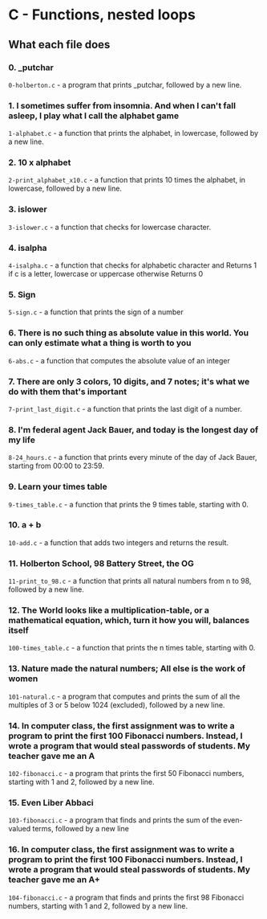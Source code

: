 # C - Functions, nested loops  

## What each file does  

### 0. _putchar  
`0-holberton.c` -  a program that prints _putchar, followed by a new line.  


### 1. I sometimes suffer from insomnia. And when I can't fall asleep, I play what I call the alphabet game  
`1-alphabet.c` - a function that prints the alphabet, in lowercase, followed by a new line.  

### 2. 10 x alphabet  
`2-print_alphabet_x10.c` - a function that prints 10 times the alphabet, in lowercase, followed by a new line.  

### 3. islower  
`3-islower.c` - a function that checks for lowercase character.  

### 4. isalpha  
`4-isalpha.c` - a function that checks for alphabetic character and Returns 1 if c is a letter, lowercase or uppercase otherwise Returns 0  

### 5. Sign  
`5-sign.c` - a function that prints the sign of a number  

### 6. There is no such thing as absolute value in this world. You can only estimate what a thing is worth to you  
`6-abs.c` - a function that computes the absolute value of an integer  

### 7. There are only 3 colors, 10 digits, and 7 notes; it's what we do with them that's important  
`7-print_last_digit.c` -  a function that prints the last digit of a number.  

### 8. I'm federal agent Jack Bauer, and today is the longest day of my life  
`8-24_hours.c` - a function that prints every minute of the day of Jack Bauer, starting from 00:00 to 23:59.  

### 9. Learn your times table  
`9-times_table.c` - a function that prints the 9 times table, starting with 0.  

### 10. a + b  
`10-add.c` - a function that adds two integers and returns the result.  

### 11. Holberton School, 98 Battery Street, the OG  
`11-print_to_98.c` - a function that prints all natural numbers from n to 98, followed by a new line.  

### 12. The World looks like a multiplication-table, or a mathematical equation, which, turn it how you will, balances itself 
`100-times_table.c` -  a function that prints the n times table, starting with 0.  

### 13. Nature made the natural numbers; All else is the work of women  
`101-natural.c` - a program that computes and prints the sum of all the multiples of 3 or 5 below 1024 (excluded), followed by a new line.  

### 14. In computer class, the first assignment was to write a program to print the first 100 Fibonacci numbers. Instead, I wrote a program that would steal passwords of students. My teacher gave me an A  
`102-fibonacci.c` - a program that prints the first 50 Fibonacci numbers, starting with 1 and 2, followed by a new line.  

### 15. Even Liber Abbaci  
`103-fibonacci.c` - a program that finds and prints the sum of the even-valued terms, followed by a new line
### 16. In computer class, the first assignment was to write a program to print the first 100 Fibonacci numbers. Instead, I wrote a program that would steal passwords of students. My teacher gave me an A+  
`104-fibonacci.c` - a program that finds and prints the first 98 Fibonacci numbers, starting with 1 and 2, followed by a new line.
